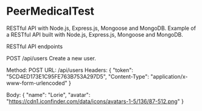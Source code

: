 # PeerMedicalTest

RESTful API with Node.js, Express.js, Mongoose and MongoDB.
Example of a RESTful API built with Node.js, Express.js, Mongoose and MongoDB.

RESTful API endpoints

POST /api/users
Create a new user.

Method: POST
URL: /api/users
Headers:
{
"token": "5CD4ED173E1C95FE763B753A297D5",
"Content-Type": "application/x-www-form-urlencoded"
}

Body:
{
  "name": "Lorie",
  "avatar": "https://cdn1.iconfinder.com/data/icons/avatars-1-5/136/87-512.png"
}

